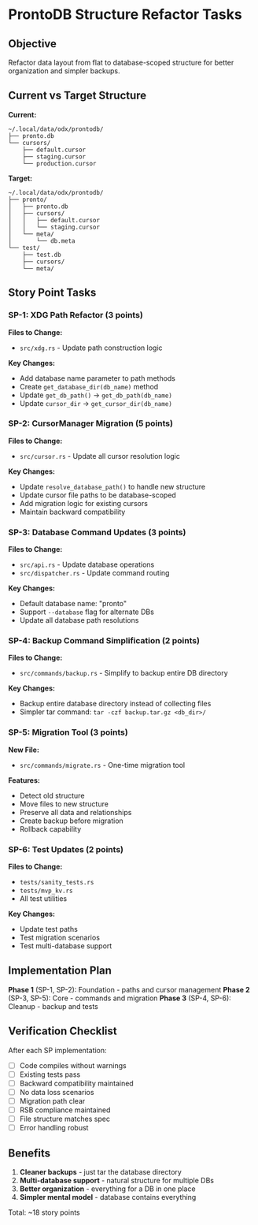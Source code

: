 # ProntoDB Structure Refactor Tasks

## Objective
Refactor data layout from flat to database-scoped structure for better organization and simpler backups.

## Current vs Target Structure

**Current:**
```
~/.local/data/odx/prontodb/
├── pronto.db
└── cursors/
    ├── default.cursor
    ├── staging.cursor
    └── production.cursor
```

**Target:**
```
~/.local/data/odx/prontodb/
├── pronto/
│   ├── pronto.db
│   ├── cursors/
│   │   ├── default.cursor
│   │   └── staging.cursor
│   └── meta/
│       └── db.meta
└── test/
    ├── test.db
    ├── cursors/
    └── meta/
```

## Story Point Tasks

### SP-1: XDG Path Refactor (3 points)
**Files to Change:**
- `src/xdg.rs` - Update path construction logic

**Key Changes:**
- Add database name parameter to path methods
- Create `get_database_dir(db_name)` method
- Update `get_db_path()` → `get_db_path(db_name)`
- Update `cursor_dir` → `get_cursor_dir(db_name)`

### SP-2: CursorManager Migration (5 points)
**Files to Change:**
- `src/cursor.rs` - Update all cursor resolution logic

**Key Changes:**
- Update `resolve_database_path()` to handle new structure
- Update cursor file paths to be database-scoped
- Add migration logic for existing cursors
- Maintain backward compatibility

### SP-3: Database Command Updates (3 points)
**Files to Change:**
- `src/api.rs` - Update database operations
- `src/dispatcher.rs` - Update command routing

**Key Changes:**
- Default database name: "pronto"
- Support `--database` flag for alternate DBs
- Update all database path resolutions

### SP-4: Backup Command Simplification (2 points)
**Files to Change:**
- `src/commands/backup.rs` - Simplify to backup entire DB directory

**Key Changes:**
- Backup entire database directory instead of collecting files
- Simpler tar command: `tar -czf backup.tar.gz <db_dir>/`

### SP-5: Migration Tool (3 points)
**New File:**
- `src/commands/migrate.rs` - One-time migration tool

**Features:**
- Detect old structure
- Move files to new structure
- Preserve all data and relationships
- Create backup before migration
- Rollback capability

### SP-6: Test Updates (2 points)
**Files to Change:**
- `tests/sanity_tests.rs`
- `tests/mvp_kv.rs`
- All test utilities

**Key Changes:**
- Update test paths
- Test migration scenarios
- Test multi-database support

## Implementation Plan

**Phase 1** (SP-1, SP-2): Foundation - paths and cursor management
**Phase 2** (SP-3, SP-5): Core - commands and migration
**Phase 3** (SP-4, SP-6): Cleanup - backup and tests

## Verification Checklist

After each SP implementation:
- [ ] Code compiles without warnings
- [ ] Existing tests pass
- [ ] Backward compatibility maintained
- [ ] No data loss scenarios
- [ ] Migration path clear
- [ ] RSB compliance maintained
- [ ] File structure matches spec
- [ ] Error handling robust

## Benefits

1. **Cleaner backups** - just tar the database directory
2. **Multi-database support** - natural structure for multiple DBs
3. **Better organization** - everything for a DB in one place
4. **Simpler mental model** - database contains everything

Total: ~18 story points